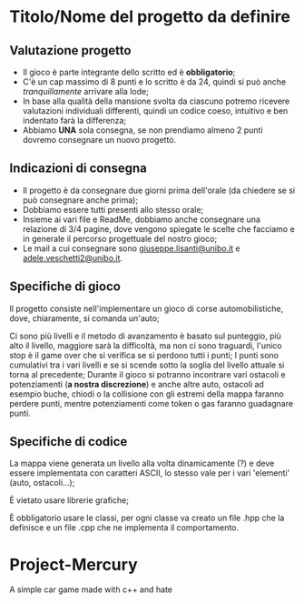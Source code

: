 # Titolo/Nome del progetto da definire

## Valutazione progetto
- Il gioco è parte integrante dello scritto ed è **obbligatorio**;
- C'è un cap massimo di 8 punti e lo scritto è da 24, quindi si può anche *tranquillamente* arrivare alla lode;
- In base alla qualità della mansione svolta da ciascuno potremo ricevere valutazioni individuali differenti, quindi un codice coeso, intuitivo e ben indentato farà la differenza;
- Abbiamo **UNA** sola consegna, se non prendiamo almeno 2 punti dovremo consegnare un nuovo progetto.

## Indicazioni di consegna
- Il progetto è da consegnare due giorni prima dell'orale (da chiedere se si può consegnare anche prima);
- Dobbiamo essere tutti presenti allo stesso orale;
- Insieme ai vari file e ReadMe, dobbiamo anche consegnare una relazione di 3/4 pagine, dove vengono spiegate le scelte che facciamo e in generale il percorso progettuale del nostro gioco;
- Le mail a cui consegnare sono giuseppe.lisanti@unibo.it e adele.veschetti2@unibo.it.

## Specifiche di gioco
Il progetto consiste nell'implementare un gioco di corse automobilistiche, dove, chiaramente, si comanda un'auto;

Ci sono più livelli e il metodo di avanzamento è basato sul punteggio, più alto il livello, maggiore sarà la difficoltà, ma non ci sono traguardi, l'unico stop è il game over che si verifica se si perdono tutti i punti;
I punti sono cumulativi tra i vari livelli e se si scende sotto la soglia del livello attuale si torna al precedente;
Durante il gioco si potranno incontrare vari ostacoli e potenziamenti (**a nostra discrezione**) e anche altre auto, ostacoli ad esempio buche, chiodi o la collisione con gli estremi della mappa faranno perdere punti, mentre potenziamenti come token o gas 
faranno guadagnare punti.

## Specifiche di codice
La mappa viene generata un livello alla volta dinamicamente (?) e deve essere implementata con caratteri ASCII, lo stesso vale per i vari 'elementi' (auto, ostacoli...);

È vietato usare librerie grafiche;

È obbligatorio usare le classi, per ogni classe va creato un file .hpp che la definisce e un file .cpp che ne implementa il comportamento.


# Project-Mercury
A simple car game made with c++ and hate
